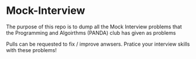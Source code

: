 # Mock-Interview

The purpose of this repo is to dump all the Mock Interview problems that the Programming and Algoirthms (PANDA) club has given as problems

Pulls can be requested to fix / improve anwsers.  Pratice your interview skills with these problems!

